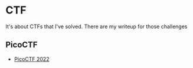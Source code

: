 # CTF
It's about CTFs that I've solved. There are my writeup for those challenges
## PicoCTF
- [PicoCTF 2022](https://github.com/TwentySick/CTF/tree/main/PicoCTF/picoctf2022)
